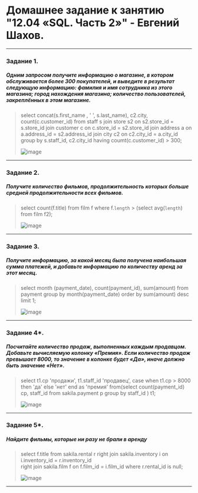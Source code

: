 # Домашнее задание к занятию "12.04 «SQL. Часть 2»" - Евгений Шахов.
---
### Задание 1.
##### Одним запросом получите информацию о магазине, в котором обслуживается более 300 покупателей, и выведите в результат следующую информацию: фамилия и имя сотрудника из этого магазина; город нахождения магазина; количество пользователей, закреплённых в этом магазине.
> select concat(s.first_name , ' ', s.last_name),  c2.city, count(c.customer_id) from staff s join store s2 on s2.store_id = s.store_id join customer c on c.store_id = s2.store_id join address a on a.address_id = s2.address_id join city c2 on c2.city_id = a.city_id 
> group by s.staff_id, c2.city_id having coumt(c.customer_id) > 300;
> 
> ![image](https://user-images.githubusercontent.com/122415129/235786084-f3000313-f366-4720-9214-db9c349d0bb0.png)
---
### Задание 2.
##### Получите количество фильмов, продолжительность которых больше средней продолжительности всех фильмов.
> select count(f.title) from film f where f.`length` > (select avg(`length`) from film f2);
> 
> ![image](https://user-images.githubusercontent.com/122415129/235788345-48bd190a-791e-4780-8db9-991ebbc0e816.png)
---
### Задание 3.
##### Получите информацию, за какой месяц была получена наибольшая сумма платежей, и добавьте информацию по количеству аренд за этот месяц.
> select month (payment_date), count(payment_id), sum(amount) from payment group by month(payment_date) order by sum(amount) desc limit 1;
> 
> ![image](https://user-images.githubusercontent.com/122415129/235790673-85a402b1-7451-426d-9de5-ec24e6ac6f93.png)
---
### Задание 4*.
##### Посчитайте количество продаж, выполненных каждым продавцом. Добавьте вычисляемую колонку «Премия». Если количество продаж превышает 8000, то значение в колонке будет «Да», иначе должно быть значение «Нет».
> select t1.cp 'продажи', t1.staff_id 'продавец',
> case when t1.cp > 8000 then 'да' else 'нет' end as 'премия'
> from(select count(payment_id) cp, staff_id from sakila.payment p group by staff_id ) t1;
> 
> ![image](https://user-images.githubusercontent.com/122415129/235794431-b7853254-116e-456e-8ef4-ddfd0373c91e.png)
---
### Задание 5*.
##### Найдите фильмы, которые ни разу не брали в аренду
> select f.title  from sakila.rental r 
> right join sakila.inventory i on i.inventory_id = r.inventory_id  
> right join sakila.film f  on f.film_id = i.film_id 
> where  r.rental_id is null;
> 
> ![image](https://user-images.githubusercontent.com/122415129/235794921-09dce4e1-4566-417d-bac8-abb071ea365c.png)
---
